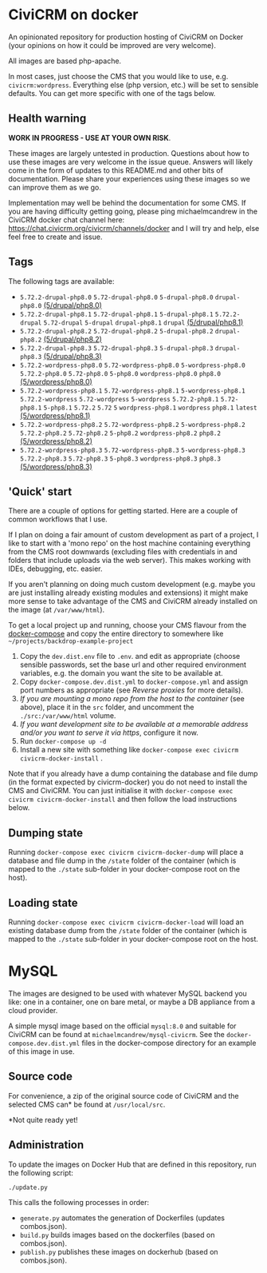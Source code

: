 # CiviCRM on docker

An opinionated repository for production hosting of CiviCRM on Docker (your opinions on how it could be improved are very welcome).

All images are based php-apache.

In most cases, just choose the CMS that you would like to use, e.g. `civicrm:wordpress`. Everything else (php version, etc.) will be set to sensible defaults. You can get more specific with one of the tags below.

## Health warning

**WORK IN PROGRESS - USE AT YOUR OWN RISK**.

These images are largely untested in production. Questions about how to use these images are very welcome in the issue queue. Answers will likely come in the form of updates to this README.md and other bits of documentation. Please share your experiences using these images so we can improve them as we go.

Implementation may well be behind the documentation for some CMS. If you are having difficulty getting going, please ping michaelmcandrew in the CiviCRM docker chat channel here: https://chat.civicrm.org/civicrm/channels/docker and I will try and help, else feel free to create and issue.

## Tags

The following tags are available:

<!---START_TAGS-->

- `5.72.2-drupal-php8.0` `5.72-drupal-php8.0` `5-drupal-php8.0` `drupal-php8.0` [(5/drupal/php8.0)](5/drupal/php8.0)
- `5.72.2-drupal-php8.1` `5.72-drupal-php8.1` `5-drupal-php8.1` `5.72.2-drupal` `5.72-drupal` `5-drupal` `drupal-php8.1` `drupal` [(5/drupal/php8.1)](5/drupal/php8.1)
- `5.72.2-drupal-php8.2` `5.72-drupal-php8.2` `5-drupal-php8.2` `drupal-php8.2` [(5/drupal/php8.2)](5/drupal/php8.2)
- `5.72.2-drupal-php8.3` `5.72-drupal-php8.3` `5-drupal-php8.3` `drupal-php8.3` [(5/drupal/php8.3)](5/drupal/php8.3)
- `5.72.2-wordpress-php8.0` `5.72-wordpress-php8.0` `5-wordpress-php8.0` `5.72.2-php8.0` `5.72-php8.0` `5-php8.0` `wordpress-php8.0` `php8.0` [(5/wordpress/php8.0)](5/wordpress/php8.0)
- `5.72.2-wordpress-php8.1` `5.72-wordpress-php8.1` `5-wordpress-php8.1` `5.72.2-wordpress` `5.72-wordpress` `5-wordpress` `5.72.2-php8.1` `5.72-php8.1` `5-php8.1` `5.72.2` `5.72` `5` `wordpress-php8.1` `wordpress` `php8.1` `latest` [(5/wordpress/php8.1)](5/wordpress/php8.1)
- `5.72.2-wordpress-php8.2` `5.72-wordpress-php8.2` `5-wordpress-php8.2` `5.72.2-php8.2` `5.72-php8.2` `5-php8.2` `wordpress-php8.2` `php8.2` [(5/wordpress/php8.2)](5/wordpress/php8.2)
- `5.72.2-wordpress-php8.3` `5.72-wordpress-php8.3` `5-wordpress-php8.3` `5.72.2-php8.3` `5.72-php8.3` `5-php8.3` `wordpress-php8.3` `php8.3` [(5/wordpress/php8.3)](5/wordpress/php8.3)

<!---END_TAGS-->

## 'Quick' start

There are a couple of options for getting started. Here are a couple of common workflows that I use.

If I plan on doing a fair amount of custom development as part of a project, I like to start with a 'mono repo' on the host machine containing everything from the CMS root downwards (excluding files with credentials in and folders that include uploads via the web server). This makes working with IDEs, debugging, etc. easier.

If you aren't planning on doing much custom development (e.g. maybe you are just installing already existing modules and extensions) it might make more sense to take advantage of the CMS and CiviCRM already installed on the image (at `/var/www/html`).

To get a local project up and running, choose your CMS flavour from the [docker-compose](docker-compose) and copy the entire directory to somewhere like `~/projects/backdrop-example-project`

1. Copy the `dev.dist.env` file to `.env`. and edit as appropriate (choose sensible passwords, set the base url and other required environment variables, e.g. the domain you want the site to be available at.
2. Copy `docker-compose.dev.dist.yml` to `docker-compose.yml` and assign port numbers as appropriate (see _Reverse proxies_ for more details).
3. _If you are mounting a mono repo from the host to the container_ (see above), place it in the `src` folder, and uncomment the `./src:/var/www/html` volume.
4. _If you want development site to be available at a memorable address and/or you want to serve it via https_, configure it now.
5. Run `docker-compose up -d`
6. Install a new site with something like `docker-compose exec civicrm civicrm-docker-install` .

Note that if you already have a dump containing the database and file dump (in the format expected by civicrm-docker) you do not need to install the CMS and CiviCRM. You can just initialise it with `docker-compose exec civicrm civicrm-docker-install` and then follow the load instructions below.

## Dumping state

Running `docker-compose exec civicrm civicrm-docker-dump` will place a database and file dump in the `/state` folder of the container (which is mapped to the `./state` sub-folder in your docker-compose root on the host).

## Loading state

Running `docker-compose exec civicrm civicrm-docker-load` will load an existing database dump from the `/state` folder of the container (which is mapped to the `./state` sub-folder in your docker-compose root on the host.

# MySQL

The images are designed to be used with whatever MySQL backend you like: one in a container, one on bare metal, or maybe a DB appliance from a cloud provider.

A simple mysql image based on the official `mysql:8.0` and suitable for CiviCRM can be found at `michaelmcandrew/mysql-civicrm`. See the `docker-compose.dev.dist.yml` files in the docker-compose directory for an example of this image in use.

## Source code

For convenience, a zip of the original source code of CiviCRM and the selected CMS can\* be found at `/usr/local/src`.

\*Not quite ready yet!

## Administration

To update the images on Docker Hub that are defined in this repository, run the following script:

```sh
./update.py
```

This calls the following processes in order:

- `generate.py` automates the generation of Dockerfiles (updates combos.json).
- `build.py` builds images based on the dockerfiles (based on combos.json).
- `publish.py` publishes these images on dockerhub (based on combos.json).

